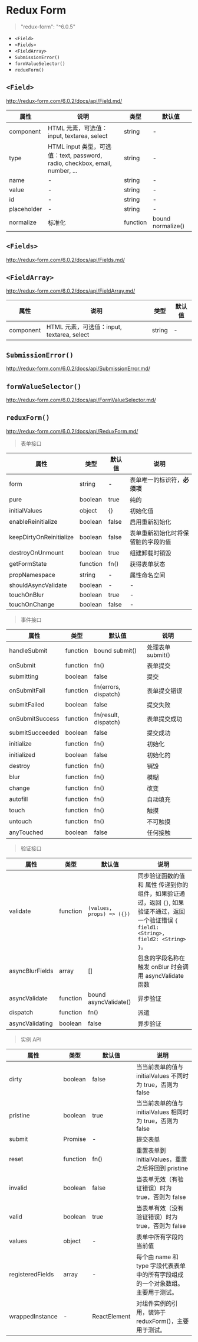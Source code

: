 # Redux Form

> "redux-form": "^6.0.5"

- `<Field>`
- `<Fields>`
- `<FieldArray>`
- `SubmissionError()`
- `formValueSelector()`
- `reduxForm()`

## `<Field>`

http://redux-form.com/6.0.2/docs/api/Field.md/

属性 | 说明 | 类型 | 默认值
---|---|---|---
component | HTML 元素，可选值：input, textarea, select | string | -
type | HTML input 类型，可选值：text, password, radio, checkbox, email, number, ...| string | -
name | - | string | -
value | - | string | -
id | - | string | -
placeholder | - | string | -
normalize | 标准化 | function | bound normalize()

## `<Fields>`

http://redux-form.com/6.0.2/docs/api/Fields.md/

## `<FieldArray>`

http://redux-form.com/6.0.2/docs/api/FieldArray.md/

属性 | 说明 | 类型 | 默认值
---|---|---|---
component | HTML 元素，可选值：input, textarea, select | string | -

## `SubmissionError()`

http://redux-form.com/6.0.2/docs/api/SubmissionError.md/

## `formValueSelector()`

http://redux-form.com/6.0.2/docs/api/FormValueSelector.md/

## `reduxForm()`

http://redux-form.com/6.0.2/docs/api/ReduxForm.md/

> 表单接口

属性 | 类型 | 默认值 | 说明
---|---|---|---
form | string | - | 表单唯一的标识符，**必须项**
pure | boolean | true | 纯的
initialValues  | object | {} | 初始化值
enableReinitialize | boolean | false | 启用重新初始化
keepDirtyOnReinitialize | boolean | false | 表单重新初始化时将保留脏的字段的值
destroyOnUnmount | boolean | true | 组建卸载时销毁
getFormState | function | fn() | 获得表单状态
propNamespace | string | - | 属性命名空间
shouldAsyncValidate | boolean | - | -
touchOnBlur | boolean | true | -
touchOnChange | boolean | false | -

> 事件接口

属性 | 类型 | 默认值 | 说明
---|---|---|---
handleSubmit | function | bound submit() | 处理表单 submit()
onSubmit | function | fn() | 表单提交
submitting | boolean | false | 提交
onSubmitFail | function | fn(errors, dispatch) | 表单提交错误
submitFailed | boolean | false | 提交失败
onSubmitSuccess | function | fn(result, dispatch) | 表单提交成功
submitSucceeded | boolean | false | 提交成功
initialize | function | fn() | 初始化
initialized | boolean | false | 初始化的
destroy | function | fn() | 销毁
blur | function | fn() | 模糊
change | function | fn() | 改变
autofill | function | fn() | 自动填充
touch | function | fn() | 触摸
untouch | function | fn() | 不可触摸
anyTouched | boolean | false | 任何接触

> 验证接口

属性 | 类型 | 默认值 | 说明
---|---|---|---
validate | function | `(values, props) => ({})` | 同步验证函数的值和 属性 传递到你的组件，如果验证通过，返回 `{}`, 如果验证不通过，返回一个验证错误 `{ field1: <String>, field2: <String> }`。
asyncBlurFields | array | [] | 包含的字段名称在触发 onBlur 时会调用 asyncValidate 函数
asyncValidate | function | bound asyncValidate() | 异步验证
dispatch | function | fn() | 派遣
asyncValidating | boolean | false | 异步验证

> 实例 API

属性 | 类型 | 默认值 | 说明
---|---|---|---
dirty | boolean | false | 当当前表单的值与 initialValues 不同时为 true，否则为 false
pristine | boolean | true | 当当前表单的值与 initialValues 相同时为 true，否则为 false
submit | Promise | - | 提交表单
reset | function | fn() | 重置表单到 initialValues，重置之后将回到 pristine
invalid | boolean | false | 当表单无效（有验证错误）时为 true，否则为 false
valid | boolean | true | 当表单有效（没有验证错误）时为 true，否则为 false
values | object | - | 表单中所有字段的当前值
registeredFields | array | - | 每个由 name 和 type 字段代表表单中的所有字段组成的一个对象数组。主要用于测试。
wrappedInstance | - | ReactElement | 对组件实例的引用，装饰于 reduxForm()，主要用于测试。
